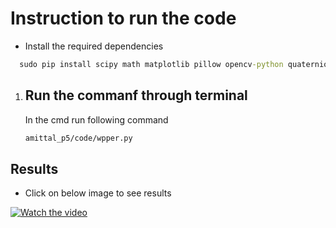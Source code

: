# Instruction to run the code

* Install the required dependencies
```cmd
  sudo pip install scipy math matplotlib pillow opencv-python quaternions dji-tello
```

1. Run the commanf through terminal
    -
    In the cmd run following command
    ```cmd
    amittal_p5/code/wpper.py
    ```

## Results

* Click on below image to see results

[![Watch the video](https://rbe549.github.io/assets/2023/rbe595/p5/DynamicWindow.gif)](https://www.youtube.com/watch?v=2iiV_JZ6oVQ)